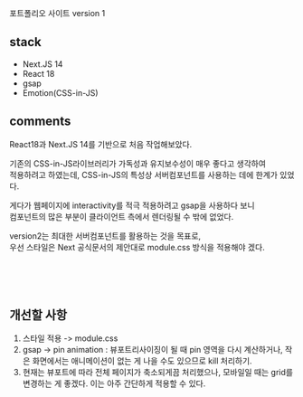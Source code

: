 포트폴리오 사이트 version 1 

## stack

- Next.JS 14
- React 18
- gsap
- Emotion(CSS-in-JS)



## comments


React18과 Next.JS 14를 기반으로 처음 작업해보았다.

기존의 CSS-in-JS라이브러리가 가독성과 유지보수성이 매우 좋다고 생각하여</br>
적용하려고 하였는데, CSS-in-JS의 특성상 서버컴포넌트를 사용하는 데에 한계가 있었다.

게다가 웹페이지에 interactivity를 적극 적용하려고 gsap을 사용하다 보니</br>
컴포넌트의 많은 부분이 클라이언트 측에서 렌더링될 수 밖에 없었다.

version2는 최대한 서버컴포넌트를 활용하는 것을 목표로,</br> 
우선 스타일은 Next 공식문서의 제안대로 module.css 방식을 적용해야 겠다. 

</br> 
</br> 
</br> 

## 개선할 사항 

1. 스타일 적용 -> module.css
2. gsap -> pin animation : 뷰포트리사이징이 될 때 pin 영역을 다시 계산하거나, 작은 화면에서는 애니메이션이 없는 게 나을 수도 있으므로 kill 처리하기.
3. 현재는 뷰포트에 따라 전체 페이지가 축소되게끔 처리했으나, 모바일일 때는  grid를 변경하는 게 좋겠다. 이는 아주 간단하게 적용할 수 있다.

</br> 
</br> 
